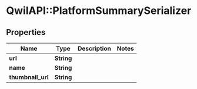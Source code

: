 # QwilAPI::PlatformSummarySerializer

## Properties
Name | Type | Description | Notes
------------ | ------------- | ------------- | -------------
**url** | **String** |  | 
**name** | **String** |  | 
**thumbnail_url** | **String** |  | 


